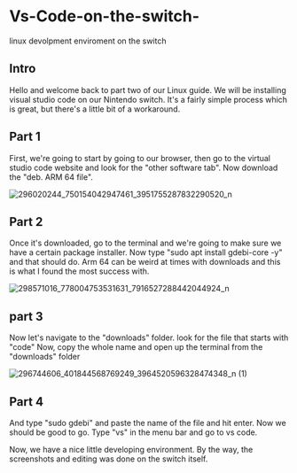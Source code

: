 # Vs-Code-on-the-switch-
linux devolpment enviroment on the switch 

## Intro

Hello and welcome back to part two of our Linux guide. We will be installing visual studio code on our Nintendo switch. It's a fairly simple process which is great, but there's a little bit of a workaround.

## Part 1

First, we're going to start by going to our browser, then go to the virtual studio code website and look for the "other software tab". Now download the 
"deb. ARM 64 file".

![296020244_750154042947461_3951755287832290520_n](https://user-images.githubusercontent.com/106455334/187410750-5c44cbdb-972e-4fc1-9ac6-3ac4865110f5.jpg)

## Part 2

Once it's downloaded, go to the terminal and we're going to make sure we have a certain package installer. 
Now type "sudo apt install gdebi-core -y"
and that should do. Arm 64 can be weird at times with downloads and this is what I found the most success with. 

![298571016_778004753531631_7916527288442044924_n](https://user-images.githubusercontent.com/106455334/187411657-d793515f-072f-4012-9947-11b0eca764a5.png)

## part 3

Now let's navigate to the "downloads" folder.
look for the file that starts with "code"
Now, copy the whole name and open up the terminal from the "downloads" folder

![296744606_401844568769249_3964520596328474348_n (1)](https://user-images.githubusercontent.com/106455334/187413571-ba0e97da-f8c9-4739-b7d9-369eb58dac3a.png)

## Part 4
And type "sudo gdebi" and paste the name of the file and hit enter. Now we should be good to go. Type "vs" in the menu bar and go to vs code.

Now, we have a nice little developing environment.
By the way, the screenshots and  editing was done on the switch itself. 

